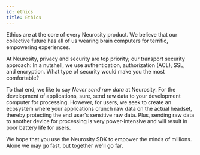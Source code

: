 ```yaml
---
id: ethics
title: Ethics
---
```


Ethics are at the core of every Neurosity product. We believe that our collective future has all of us wearing brain computers for terrific, empowering experiences.

At Neurosity, privacy and security are top priority; our transport security approach: In a nutshell, we use authentication, authorization (ACL), SSL, and encryption. What type of security would make you the most comfortable?

To that end, we like to say _Never send raw data_ at Neurosity. For the development of applications, sure, send raw data to your development computer for processing. However, for users, we seek to create an ecosystem where your applications crunch raw data on the actual headset, thereby protecting the end user's sensitive raw data. Plus, sending raw data to another device for processing is very power-intensive and will result in poor battery life for users.

We hope that you use the Neurosity SDK to empower the minds of millions. Alone we may go fast, but together we'll go far.
